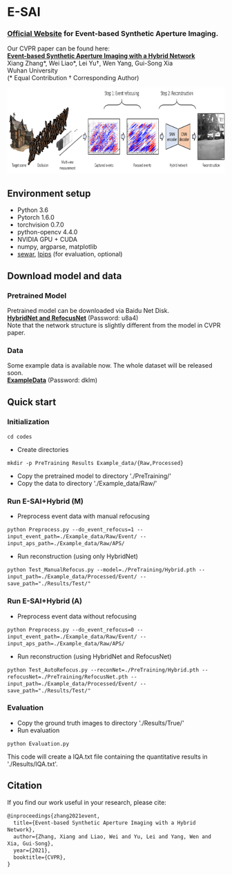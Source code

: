 # E-SAI
### [Official Website](https://dvs-whu.cn/projects/esai/) for Event-based Synthetic Aperture Imaging.

Our CVPR paper can be found here:
<br>
[**Event-based Synthetic Aperture Imaging with a Hybrid Network**](https://arxiv.org/abs/2103.02376)
<br>
Xiang Zhang*, Wei Liao*, Lei Yu&dagger;, Wen Yang, Gui-Song Xia 
<br>
Wuhan University
<br>
(* Equal Contribution &dagger; Corresponding Author)

<img src="img/pipeline.png" height="200">

## Environment setup
- Python 3.6
- Pytorch 1.6.0
- torchvision 0.7.0
- python-opencv 4.4.0
- NVIDIA GPU + CUDA
- numpy, argparse, matplotlib
- [sewar](https://github.com/andrewekhalel/sewar), [lpips](https://github.com/richzhang/PerceptualSimilarity) (for evaluation, optional)

## Download model and data
### Pretrained Model
Pretrained model can be downloaded via Baidu Net Disk. 
<br>
[**HybridNet and RefocusNet**](https://pan.baidu.com/s/1iqBrwwgf2bE_ztimJhWjmA) (Password: u8a4)
<br>
Note that the network structure is slightly different from the model in CVPR paper.

### Data
Some example data is available now. The whole dataset will be released soon.
<br>
[**ExampleData**](https://pan.baidu.com/s/1AC0KjsMdWNznXzwhE4MVdg) (Password: dklm)
<br>

## Quick start
### Initialization
```
cd codes
```
- Create directories
```
mkdir -p PreTraining Results Example_data/{Raw,Processed}
```
- Copy the pretrained model to directory './PreTraining/'
- Copy the data to directory './Example_data/Raw/'
### Run E-SAI+Hybrid (M)
- Preprocess event data with manual refocusing
```
python Preprocess.py --do_event_refocus=1 --input_event_path=./Example_data/Raw/Event/ --input_aps_path=./Example_data/Raw/APS/
```
- Run reconstruction (using only HybridNet)
```
python Test_ManualRefocus.py --model=./PreTraining/Hybrid.pth --input_path=./Example_data/Processed/Event/ --save_path="./Results/Test/"
```
### Run E-SAI+Hybrid (A)
- Preprocess event data without refocusing
```
python Preprocess.py --do_event_refocus=0 --input_event_path=./Example_data/Raw/Event/ --input_aps_path=./Example_data/Raw/APS/
```
- Run reconstruction (using HybridNet and RefocusNet)
```
python Test_AutoRefocus.py --reconNet=./PreTraining/Hybrid.pth --refocusNet=./PreTraining/RefocusNet.pth --input_path=./Example_data/Processed/Event/ --save_path="./Results/Test/"
```
### Evaluation
- Copy the ground truth images to directory './Results/True/'
- Run evaluation
```
python Evaluation.py
```
This code will create a IQA.txt file containing the quantitative results in './Results/IQA.txt'.


## Citation

If you find our work useful in your research, please cite:

```
@inproceedings{zhang2021event,
  title={Event-based Synthetic Aperture Imaging with a Hybrid Network},
  author={Zhang, Xiang and Liao, Wei and Yu, Lei and Yang, Wen and Xia, Gui-Song},
  year={2021},
  booktitle={CVPR},
}
```
